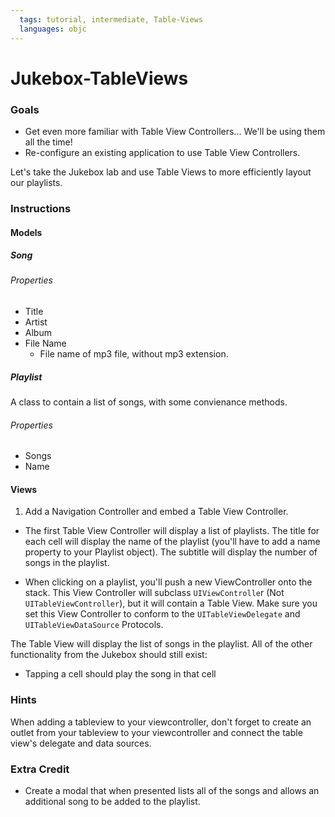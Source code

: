 ```yaml
---
  tags: tutorial, intermediate, Table-Views
  languages: objc
---
```


Jukebox-TableViews
=========

### Goals 

- Get even more familiar with Table View Controllers... We'll be using them all the time! 
- Re-configure an existing application to use Table View Controllers. 


Let's take the Jukebox lab and use Table Views to more efficiently layout our playlists.    


### Instructions 

#### Models

##### Song

###### Properties

  * Title
  * Artist
  * Album
  * File Name
    * File name of mp3 file, without mp3 extension.

##### Playlist

A class to contain a list of songs, with some convienance methods.

###### Properties

  * Songs
  * Name

#### Views

1. Add a Navigation Controller and embed a Table View Controller.

- The first Table View Controller will display a list of playlists.  The title for each cell will display the name of the playlist (you'll have to add a name property to your Playlist object).  The subtitle will display the number of songs in the playlist.  

- When clicking on a playlist, you'll push a new ViewController onto the stack.  This View Controller will subclass `UIViewControlle`r  (Not `UITableViewController`), but it will contain a Table View.  Make sure you set this View Controller to conform to the `UITableViewDelegate` and `UITableViewDataSource` Protocols.  

The Table View will display the list of songs in the playlist.  All of the other functionality from the Jukebox should still exist: 

- Tapping a cell should play the song in that cell 
### Hints

When adding a tableview to your viewcontroller, don't forget to create an outlet from your tableview to your viewcontroller and connect the table view's delegate and data sources.  

### Extra Credit 

- Create a modal that when presented lists all of the songs and allows an additional song to be added to the playlist.  




